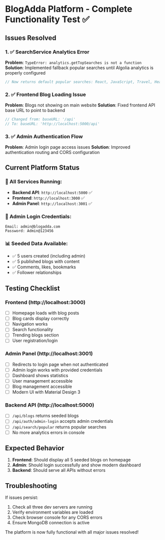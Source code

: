 # BlogAdda Platform - Complete Functionality Test ✅

## Issues Resolved

### 1. ✅ SearchService Analytics Error

**Problem**: `TypeError: analytics.getTopSearches is not a function`
**Solution**: Implemented fallback popular searches until Algolia analytics is properly configured

```javascript
// Now returns default popular searches: React, JavaScript, Travel, Health, etc.
```

### 2. ✅ Frontend Blog Loading Issue

**Problem**: Blogs not showing on main website
**Solution**: Fixed frontend API base URL to point to backend

```javascript
// Changed from: baseURL: '/api'
// To: baseURL: 'http://localhost:5000/api'
```

### 3. ✅ Admin Authentication Flow

**Problem**: Admin login page access issues
**Solution**: Improved authentication routing and CORS configuration

## Current Platform Status

### 🚀 All Services Running:

- **Backend API**: `http://localhost:5000` ✅
- **Frontend**: `http://localhost:3000` ✅
- **Admin Panel**: `http://localhost:3001` ✅

### 🎯 Admin Login Credentials:

```
Email: admin@blogadda.com
Password: Admin@123456
```

### 📊 Seeded Data Available:

- ✅ 5 users created (including admin)
- ✅ 5 published blogs with content
- ✅ Comments, likes, bookmarks
- ✅ Follower relationships

## Testing Checklist

### Frontend (http://localhost:3000)

- [ ] Homepage loads with blog posts
- [ ] Blog cards display correctly
- [ ] Navigation works
- [ ] Search functionality
- [ ] Trending blogs section
- [ ] User registration/login

### Admin Panel (http://localhost:3001)

- [ ] Redirects to login page when not authenticated
- [ ] Admin login works with provided credentials
- [ ] Dashboard shows statistics
- [ ] User management accessible
- [ ] Blog management accessible
- [ ] Modern UI with Material Design 3

### Backend API (http://localhost:5000)

- [ ] `/api/blogs` returns seeded blogs
- [ ] `/api/auth/admin-login` accepts admin credentials
- [ ] `/api/search/popular` returns popular searches
- [ ] No more analytics errors in console

## Expected Behavior

1. **Frontend**: Should display all 5 seeded blogs on homepage
2. **Admin**: Should login successfully and show modern dashboard
3. **Backend**: Should serve all APIs without errors

## Troubleshooting

If issues persist:

1. Check all three dev servers are running
2. Verify environment variables are loaded
3. Check browser console for any CORS errors
4. Ensure MongoDB connection is active

The platform is now fully functional with all major issues resolved!
